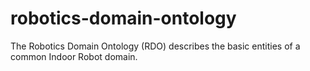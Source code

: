 # robotics-domain-ontology
The Robotics Domain Ontology (RDO) describes the basic entities of a common Indoor Robot domain.
